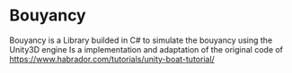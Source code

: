 # Bouyancy
Bouyancy is a Library builded in C# to simulate the bouyancy using the Unity3D engine
Is a implementation and adaptation of the original code of https://www.habrador.com/tutorials/unity-boat-tutorial/
